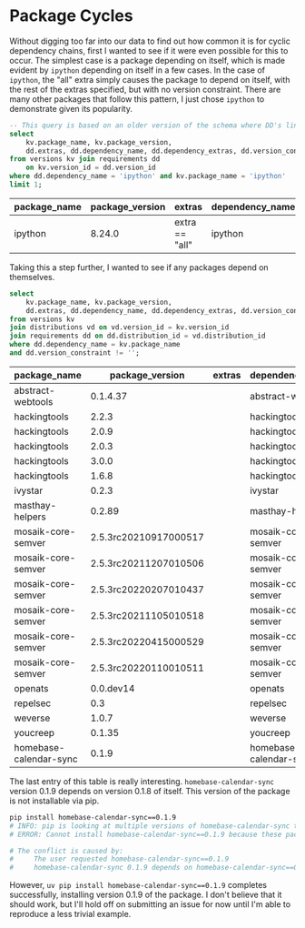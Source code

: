 # Package Cycles

Without digging too far into our data to find out how common it is for cyclic dependency chains,
first I wanted to see if it were even possible for this to occur. The simplest case is a package
depending on itself, which is made evident by `ipython` depending on itself in a few cases. In
the case of `ipython`, the "all" extra simply causes the package to depend on itself, with the
rest of the extras specified, but with no version constraint. There are many other packages that
follow this pattern, I just chose `ipython` to demonstrate given its popularity.

```sql
-- This query is based on an older version of the schema where DD's link directly to KV's
select
    kv.package_name, kv.package_version,
    dd.extras, dd.dependency_name, dd.dependency_extras, dd.version_constraint
from versions kv join requirements dd
    on kv.version_id = dd.version_id
where dd.dependency_name = 'ipython' and kv.package_name = 'ipython'
limit 1;
```

| package_name | package_version | extras         | dependency_name | dependency_extras                                                          | version_constraint |
| ------------ | --------------- | -------------- | --------------- | -------------------------------------------------------------------------- | ------------------ |
| ipython      | 8.24.0          | extra == "all" | ipython         | kernel,nbconvert,black,notebook,parallel,doc,nbformat,qtconsole,matplotlib |                    |


Taking this a step further, I wanted to see if any packages depend on themselves.

```sql
select
    kv.package_name, kv.package_version,
    dd.extras, dd.dependency_name, dd.dependency_extras, dd.version_constraint
from versions kv
join distributions vd on vd.version_id = kv.version_id
join requirements dd on dd.distribution_id = vd.distribution_id
where dd.dependency_name = kv.package_name
and dd.version_constraint != '';
```

| package_name           | package_version       | extras | dependency_name        | dependency_extras | version_constraint      |
| ---------------------- | --------------------- | ------ | ---------------------- | ----------------- | ----------------------- |
| abstract-webtools      | 0.1.4.37              |        | abstract-webtools      |                   | >=0.1.0                 |
| hackingtools           | 2.2.3                 |        | hackingtools           |                   | ==2.2.3                 |
| hackingtools           | 2.0.9                 |        | hackingtools           |                   | ==2.0.9                 |
| hackingtools           | 2.0.3                 |        | hackingtools           |                   | ==2.0.3                 |
| hackingtools           | 3.0.0                 |        | hackingtools           |                   | ==3.0.0                 |
| hackingtools           | 1.6.8                 |        | hackingtools           |                   | ==1.6.8                 |
| ivystar                | 0.2.3                 |        | ivystar                |                   | <=0.0.4                 |
| masthay-helpers        | 0.2.89                |        | masthay-helpers        |                   | >=0.2.86                |
| mosaik-core-semver     | 2.5.3rc20210917000517 |        | mosaik-core-semver     |                   | >=2.5.2rc20190715231038 |
| mosaik-core-semver     | 2.5.3rc20211207010506 |        | mosaik-core-semver     |                   | >=2.5.2rc20190715231038 |
| mosaik-core-semver     | 2.5.3rc20220207010437 |        | mosaik-core-semver     |                   | >=2.5.2rc20190715231038 |
| mosaik-core-semver     | 2.5.3rc20211105010518 |        | mosaik-core-semver     |                   | >=2.5.2rc20190715231038 |
| mosaik-core-semver     | 2.5.3rc20220415000529 |        | mosaik-core-semver     |                   | >=2.5.2rc20190715231038 |
| mosaik-core-semver     | 2.5.3rc20220110010511 |        | mosaik-core-semver     |                   | >=2.5.2rc20190715231038 |
| openats                | 0.0.dev14             |        | openats                |                   | ==0.0.dev8              |
| repelsec               | 0.3                   |        | repelsec               |                   | ~=0.1                   |
| weverse                | 1.0.7                 |        | weverse                |                   | ~=1.0.6                 |
| youcreep               | 0.1.35                |        | youcreep               |                   | ~=0.1.4                 |
| homebase-calendar-sync | 0.1.9                 |        | homebase-calendar-sync |                   | ==0.1.8                 |

The last entry of this table is really interesting. `homebase-calendar-sync` version 0.1.9 depends
on version 0.1.8 of itself. This version of the package is not installable via pip.

```bash
pip install homebase-calendar-sync==0.1.9
# INFO: pip is looking at multiple versions of homebase-calendar-sync to determine which version is compatible with other requirements. This could take a while.
# ERROR: Cannot install homebase-calendar-sync==0.1.9 because these package versions have conflicting dependencies.

# The conflict is caused by:
#     The user requested homebase-calendar-sync==0.1.9
#     homebase-calendar-sync 0.1.9 depends on homebase-calendar-sync==0.1.8
```

However, `uv pip install homebase-calendar-sync==0.1.9` completes successfully, installing version
0.1.9 of the package. I don't believe that it should work, but I'll hold off on submitting an issue
for now until I'm able to reproduce a less trivial example.
